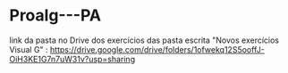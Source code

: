 # Proalg---PA
link da pasta no Drive dos exercícios das pasta escrita "Novos exercícios Visual G" : https://drive.google.com/drive/folders/1ofwekq12S5ooffJ-OiH3KE1G7n7uW31v?usp=sharing
